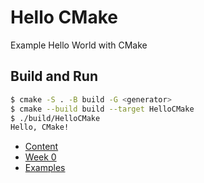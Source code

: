 # Hello CMake

Example Hello World with CMake

## Build and Run

```sh
$ cmake -S . -B build -G <generator>
$ cmake --build build --target HelloCMake
$ ./build/HelloCMake
Hello, CMake!
```

- [Content](/content/README.md)
- [Week 0](/content/chapter1/README.md)
- [Examples](/content/chapter1/examples/README.md)
